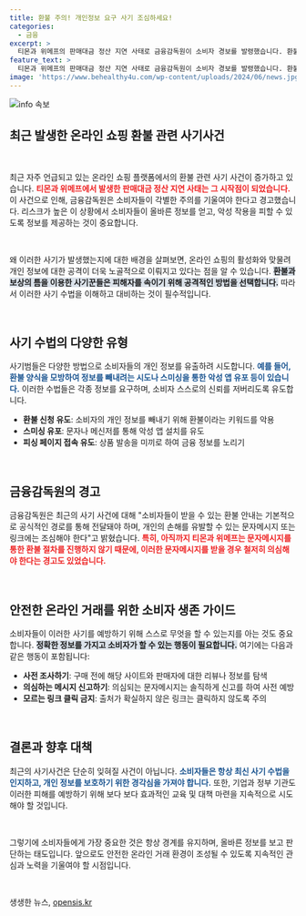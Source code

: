 ```yaml
---
title: 환불 주의! 개인정보 요구 사기 조심하세요!
categories:
  - 금융
excerpt: >
  티몬과 위메프의 판매대금 정산 지연 사태로 금융감독원이 소비자 경보를 발령했습니다. 환불을 빙자한 개인정보 요구와 악성 앱 설치 유도 범죄가 발생해 2차 피해 우려가 커지고 있습니다. 소비자 여러분, 의심 문자메시지에 주의하세요!
feature_text: >
  티몬과 위메프의 판매대금 정산 지연 사태로 금융감독원이 소비자 경보를 발령했습니다. 환불을 빙자한 개인정보 요구와 악성 앱 설치 유도 범죄가 발생해 2차 피해 우려가 커지고 있습니다. 소비자 여러분, 의심 문자메시지에 주의하세요!
image: 'https://www.behealthy4u.com/wp-content/uploads/2024/06/news.jpg'
---
```


<p><img src="https://www.behealthy4u.com/wp-content/uploads/2024/06/news.jpg" alt="info 속보" /></p>

<h2 data-ke-size="size26">최근 발생한 온라인 쇼핑 환불 관련 사기사건</h2>

<p data-ke-size="size16">&nbsp;</p>

<p>최근 자주 언급되고 있는 온라인 쇼핑 플랫폼에서의 환불 관련 사기 사건이 증가하고 있습니다. <b><span style="color: #ee2323;">티몬과 위메프에서 발생한 판매대금 정산 지연 사태는 그 시작점이 되었습니다.</span></b> 이 사건으로 인해, 금융감독원은 소비자들이 각별한 주의를 기울여야 한다고 경고했습니다. 리스크가 높은 이 상황에서 소비자들이 올바른 정보를 얻고, 악성 작용을 피할 수 있도록 정보를 제공하는 것이 중요합니다.</p>

<p data-ke-size="size16">&nbsp;</p>

<p>왜 이러한 사기가 발생했는지에 대한 배경을 살펴보면, 온라인 쇼핑의 활성화와 맞물려 개인 정보에 대한 공격이 더욱 노골적으로 이뤄지고 있다는 점을 알 수 있습니다. <b><span style="background-color: #21538527;">환불과 보상의 틈을 이용한 사기꾼들은 피해자를 속이기 위해 공격적인 방법을 선택합니다.</span></b> 따라서 이러한 사기 수법을 이해하고 대비하는 것이 필수적입니다.</p>

<p data-ke-size="size16">&nbsp;</p>

<h2 data-ke-size="size26">사기 수법의 다양한 유형</h2>

<p>사기범들은 다양한 방법으로 소비자들의 개인 정보를 유출하려 시도합니다. <b><span style="color: #1a5490;">예를 들어, 환불 양식을 모방하여 정보를 빼내려는 시도나 스미싱을 통한 악성 앱 유포 등이 있습니다.</span></b> 이러한 수법들은 각종 정보를 요구하며, 소비자 스스로의 신뢰를 저버리도록 유도합니다.</p>

<ul>
  <li><b>환불 신청 유도</b>: 소비자의 개인 정보를 빼내기 위해 환불이라는 키워드를 악용</li>
  <li><b>스미싱 유포</b>: 문자나 메신저를 통해 악성 앱 설치를 유도</li>
  <li><b>피싱 페이지 접속 유도</b>: 상품 발송을 미끼로 하여 금융 정보를 노리기</li>
</ul>

<p data-ke-size="size16">&nbsp;</p>

<h2 data-ke-size="size26">금융감독원의 경고</h2>

<p>금융감독원은 최근의 사기 사건에 대해 "소비자들이 받을 수 있는 환불 안내는 기본적으로 공식적인 경로를 통해 전달돼야 하며, 개인의 손해를 유발할 수 있는 문자메시지 또는 링크에는 조심해야 한다"고 밝혔습니다. <b><span style="color: #ee2323;">특히, 아직까지 티몬과 위메프는 문자메시지를 통한 환불 절차를 진행하지 않기 때문에, 이러한 문자메시지를 받을 경우 철저히 의심해야 한다는 경고도 있었습니다.</span></b></p>

<p data-ke-size="size16">&nbsp;</p>

<h2 data-ke-size="size26">안전한 온라인 거래를 위한 소비자 생존 가이드</h2>

<p>소비자들이 이러한 사기를 예방하기 위해 스스로 무엇을 할 수 있는지를 아는 것도 중요합니다. <b><span style="background-color: #21538527;">정확한 정보를 가지고 소비자가 할 수 있는 행동이 필요합니다.</span></b> 여기에는 다음과 같은 행동이 포함됩니다:</p>

<ul>
  <li><b>사전 조사하기</b>: 구매 전에 해당 사이트와 판매자에 대한 리뷰나 정보를 탐색</li>
  <li><b>의심하는 메시지 신고하기</b>: 의심되는 문자메시지는 솔직하게 신고를 하여 사전 예방</li>
  <li><b>모르는 링크 클릭 금지</b>: 출처가 확실하지 않은 링크는 클릭하지 않도록 주의</li>
</ul>

<p data-ke-size="size16">&nbsp;</p>

<h2 data-ke-size="size26">결론과 향후 대책</h2>

<p>최근의 사기사건은 단순히 잊혀질 사건이 아닙니다. <b><span style="color: #1a5490;">소비자들은 항상 최신 사기 수법을 인지하고, 개인 정보를 보호하기 위한 경각심을 가져야 합니다.</span></b> 또한, 기업과 정부 기관도 이러한 피해를 예방하기 위해 보다 보다 효과적인 교육 및 대책 마련을 지속적으로 시도해야 할 것입니다.</p>

<p data-ke-size="size16">&nbsp;</p>

<p>그렇기에 소비자들에게 가장 중요한 것은 항상 경계를 유지하며, 올바른 정보를 보고 판단하는 태도입니다. 앞으로도 안전한 온라인 거래 환경이 조성될 수 있도록 지속적인 관심과 노력을 기울여야 할 시점입니다.</p>

<p data-ke-size="size16">&nbsp;</p>
생생한 뉴스, <a href="https://opensis.kr" rel="dofollow">opensis.kr</a>



